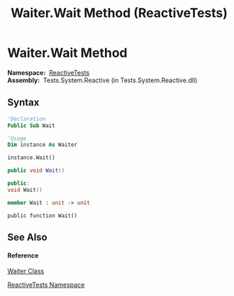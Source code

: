 ﻿---
title: Waiter.Wait Method  (ReactiveTests)
TOCTitle: Wait Method
ms:assetid: M:ReactiveTests.Waiter.Wait
ms:mtpsurl: https://msdn.microsoft.com/en-us/library/reactivetests.waiter.wait(v=VS.103)
ms:contentKeyID: 36619848
ms.date: 06/28/2011
mtps_version: v=VS.103
f1_keywords:
- ReactiveTests.Waiter.Wait
dev_langs:
- CSharp
- JScript
- VB
- FSharp
- c++
---

# Waiter.Wait Method

**Namespace:**  [ReactiveTests](hh303221\(v=vs.103\).md)  
**Assembly:**  Tests.System.Reactive (in Tests.System.Reactive.dll)

## Syntax

``` vb
'Declaration
Public Sub Wait
```

``` vb
'Usage
Dim instance As Waiter

instance.Wait()
```

``` csharp
public void Wait()
```

``` c++
public:
void Wait()
```

``` fsharp
member Wait : unit -> unit 
```

``` jscript
public function Wait()
```

## See Also

#### Reference

[Waiter Class](hh303294\(v=vs.103\).md)

[ReactiveTests Namespace](hh303221\(v=vs.103\).md)


